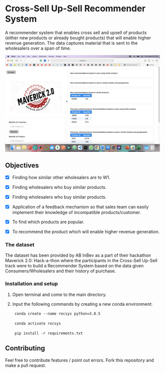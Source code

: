 
# Cross-Sell Up-Sell Recommender System
A recommender system that enables cross sell and upsell of products (either new products or already bought products) that will enable higher revenue generation. The data captures material that is sent to the wholesalers over a span of time.

[![](Sample.png)](https://drive.google.com/file/d/1n7JeZZ4E5O_HIuUbOQGvoNWYFVpzAHEV/view?usp=sharing)

## Objectives
* [x] Finding how similar other wholesalers are to W1.
* [x] Finding wholesalers who buy similar products.
* [x] Finding wholesalers who buy similar products.
* [x] Application of a feedback mechanism so that sales team can easily implement their knowledge of incompatible products/customer.
* [x] To find which products are popular.
* [x] To recommend the product which will enable higher revenue generation.


### The dataset
The dataset has been provided by AB InBev as a part of their hackathon Maverick 2.0: Hack-a-thon where the participants in the Cross-Sell Up-Sell track were to build a Recommender System based on the data given Consumers/Wholesalers and their history of purchase.

### Installation and setup

1. Open terminal and come to the main directory.
2. Input the following commands by creating a new conda environment:

        conda create --name recsys python=3.8.5
        
        conda activate recsys
        
        pip install -r requirements.txt


## Contributing
Feel free to contribute features / point out errors. Fork this repository and make a pull request.  
